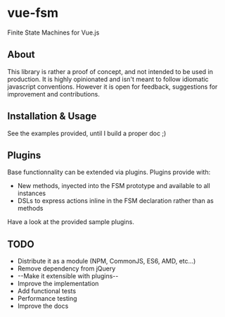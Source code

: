 # vue-fsm
Finite State Machines for Vue.js

## About
This library is rather a proof of concept, and not intended to be used in production. It is highly opinionated and isn't meant to follow idiomatic javascript conventions. However it is open for feedback, suggestions for improvement and contributions.



## Installation & Usage

See the examples provided, until I build a proper doc ;)

## Plugins

Base functionnality can be extended via plugins. Plugins provide with:

* New methods, inyected into the FSM prototype and available to all instances
* DSLs to express actions inline in the FSM declaration rather than as methods

Have a look at the provided sample plugins.

## TODO

* Distribute it as a module (NPM, CommonJS, ES6, AMD, etc...)
* Remove dependency from jQuery
* --Make it extensible with plugins--
* Improve the implementation
* Add functional tests
* Performance testing
* Improve the docs


